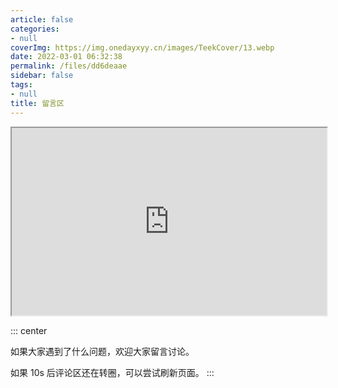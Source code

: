 ```yaml
---
article: false
categories:
- null
coverImg: https://img.onedayxyy.cn/images/TeekCover/13.webp
date: 2022-03-01 06:32:38
permalink: /files/dd6deaae
sidebar: false
tags:
- null
title: 留言区
---
```

<iframe class="c-viewer__iframe" src="https://sketchfab.com/models/9af0ae87238a4840b95a83f9e6c5cdde/embed?autostart=1&amp;" id="api-frame" allow="autoplay; xr-spatial-tracking" xr-spatial-tracking="true" allowfullscreen="" width="100%" height="300"></iframe>

::: center

如果大家遇到了什么问题，欢迎大家留言讨论。

如果 10s 后评论区还在转圈，可以尝试刷新页面。
:::